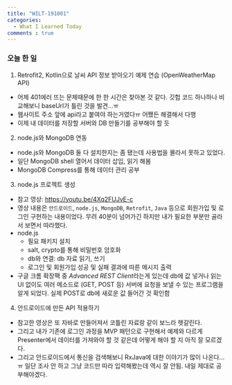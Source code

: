 ```yaml
---
title: "WILT-191001"
categories:
  - What I Learned Today
comments : true
---
```


### 오늘 한 일

1. Retrofit2, Kotlin으로 날씨 API 정보 받아오기 예제 연습 (OpenWeatherMap API)
  - 어제 401에러 뜨는 문제때문에 한 한 시간은 찾아본 것 같다. 깃헙 코드 하나하나 비교해보니 baseUrl가 틀린 것을 발견...ㅠ 
  - 웹사이트 주소 앞에 api라고 붙여야 하는거였다ㅠ 어쨌든 해결해서 다행
  - 이제 내 데이터를 저장할 서버와 DB 만들기를 공부해야 할 듯

2. node.js와 MongoDB 연동
  - node.js와 MongoDB 둘 다 설치한지는 좀 됐는데 사용법을 몰라서 못하고 있었다.
  - 일단 MongoDB shell 열어서 데이터 삽입, 읽기 해봄
  - MongoDB Compress를 통해 데이터 관리 공부

3. node.js 프로젝트 생성
  - 참고 영상: https://youtu.be/4Xq2FUJvE-c
  - 영상 내용은 `안드로이드`, `node.js`, `MongoDB`, `Retrofit`, `Java` 등으로 회원가입 및 로그인 구현하는 내용이었다. 무려 40분이 넘어가긴 하지만 내가 필요한 부분만 골라서 보면서 따라했다.
  - node.js
    - 필요 패키지 설치
    - salt, crypto를 통해 비밀번호 암호화
    - db와 연결: db 자료 읽기, 쓰기
    - 로그인 및 회원가입 성공 및 실패 결과에 따른 메시지 출력
  - 구글 크롬 확장팩 중 *Advanced REST Client*라는게 있는데 db에 값 넣거나 읽는 UI 없이도 여러 메소드로 (GET, POST 등) 서버에 요청을 보낼 수 있는 프로그램을 알게 되었다. 실제 POST로 db에 새로운 값 들어간 것 확인함

4. 안드로이드에 만든 API 적용하기
  - 참고한 영상은 또 자바로 만들어져서 코틀린 자료랑 같이 보느라 헷갈린다.
  - 그리고 내가 기존에 로그인 과정을 MVP 패턴으로 구현해서 예제와 다르게 Presenter에서 데이터를 가져와야 할 것 같은데 어떻게 해야 할 지 아직 잘 모르겠다.
  - 그리고 안드로이드에서 통신을 검색해보니 RxJava에 대한 이야기가 많이 나온다...ㅠ 일단 조사 안 하고 그냥 코드만 따라 입력해봤는데 역시 잘 안됨. 내일 제대로 공부해야겠다.



[알기쉬운블록체인]: http://www.kmooc.kr/courses/course-v1:SJCU+SJCU01+2019_2/course/
